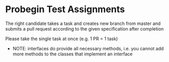 # Probegin Test Assignments

The right candidate takes a task and creates new branch from master and submits a pull request according to the given specification after completion

Please take the single task at once (e.g. 1 PR = 1 task)

* NOTE: interfaces do provide all necessary methods, i.e. you cannot add more methods to the classes that implement an interface
